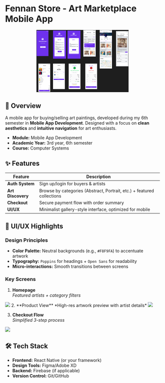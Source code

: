#  Fennan Store - Art Marketplace Mobile App

<div align="center">
  <img src="UI-UX/Fennan store.png" alt="App Cover" width="300">  
</div>

## 📌 Overview
A mobile app for buying/selling art paintings, developed during my 6th semester in **Mobile App Development**. Designed with a focus on **clean aesthetics** and **intuitive navigation** for art enthusiasts.

- **Module:** Mobile App Development
- **Academic Year:** 3rd year, 6th semester
- **Course:** Computer Systems

## ✨ Features
| Feature          | Description                                                                 |
|------------------|-----------------------------------------------------------------------------|
| **Auth System**  | Sign up/login for buyers & artists                                          |
| **Art Discovery**| Browse by categories (Abstract, Portrait, etc.) + featured collections      |
| **Checkout**     | Secure payment flow with order summary                                      |
| **UI/UX**        | Minimalist gallery-style interface, optimized for mobile                   |

## 🎨 UI/UX Highlights
### Design Principles
- **Color Palette:** Neutral backgrounds (e.g., `#F8F9FA`) to accentuate artwork
- **Typography:** `Poppins` for headings + `Open Sans` for readability
- **Micro-interactions:** Smooth transitions between screens

### Key Screens
1. **Homepage**  
   *Featured artists + category filters*
<img src="fennan-store-app/UI-UX/Fennan store.png">
2. **Product View**  
   *High-res artwork preview with artist details*
<img src="fennan-store-app/UI-UX/Fennan store.png">

3. **Checkout Flow**  
   *Simplified 3-step process*
<img src="fennan-store-app/UI-UX/Fennan store.png">

## 🛠 Tech Stack
- **Frontend:** React Native (or your framework)
- **Design Tools:** Figma/Adobe XD
- **Backend:** Firebase (if applicable)
- **Version Control:** Git/GitHub
